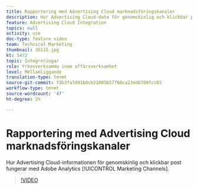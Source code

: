```yaml
---
title: Rapportering med Advertising Cloud marknadsföringskanaler
description: Hur Advertising Cloud-data för genomskinlig och klickbar post fungerar med Adobe Analytics Marketing Channels
feature: Advertising Cloud Integration
topics: null
activity: use
doc-type: feature video
team: Technical Marketing
thumbnail: 35115.jpg
kt: 5472
topic: Integreringar
role: Yrkesverksamma inom affärsverksamhet
level: Mellanliggande
translation-type: tm+mt
source-git-commit: f3b3fa7d91b0cb21005b57768ca23ed6700fcc03
workflow-type: tm+mt
source-wordcount: '47'
ht-degree: 2%

---
```



# Rapportering med Advertising Cloud marknadsföringskanaler

Hur Advertising Cloud-informationen för genomskinlig och klickbar post fungerar med Adobe Analytics [!UICONTROL Marketing Channels].

>[!VIDEO](https://video.tv.adobe.com/v/35115/?quality=12&learn=on)
